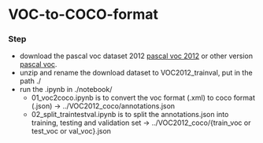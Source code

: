 # VOC-to-COCO-format

### Step
- download the pascal voc dataset 2012 [pascal voc 2012](http://host.robots.ox.ac.uk/pascal/VOC/voc2012/index.html) or other version [pascal voc](http://host.robots.ox.ac.uk/pascal/VOC/).
- unzip and rename the download dataset to VOC2012_trainval, put in the path ./
- run the .ipynb in ./notebook/
  - 01_voc2coco.ipynb is to convert the voc format (.xml) to coco format (.json) -> ../VOC2012_coco/annotations.json
  - 02_split_traintestval.ipynb is to split the annotations.json into training, testing and validation set -> ../VOC2012_coco/{train_voc or test_voc or val_voc}.json
